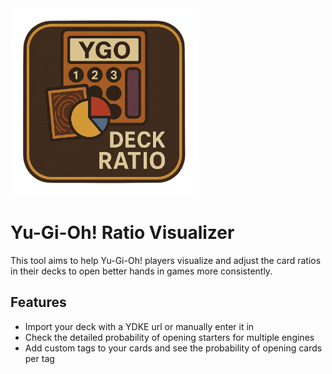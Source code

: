 <img src='./public/Icon.png' alt='Logo' width='300'>

# Yu-Gi-Oh! Ratio Visualizer

This tool aims to help Yu-Gi-Oh! players visualize and adjust the card ratios in their decks to open better hands in games more consistently.

## Features
- Import your deck with a YDKE url or manually enter it in
- Check the detailed probability of opening starters for multiple engines
- Add custom tags to your cards and see the probability of opening cards per tag

<!-- ## How to use -->